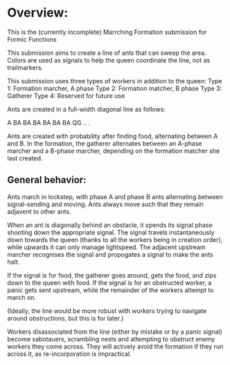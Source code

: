 Overview:
======

This is the (currently incomplete) Marrching Formation submission for Formic Functions

This submission aims to create a line of ants that can sweep the area. Colors are used as signals to help the queen coordinate the line, not as trailmarkers. 

This submission uses three types of workers in addition to the queen:
    Type 1: Formation marcher, A phase
    Type 2: Formation matcher, B phase
    Type 3: Gatherer
    Type 4: Reserved for future use

Ants are created in a full-width diagonal line as follows: 

A
BA
 BA
  BA
   BA
    BA
     BA
      QG
       ..
        .

Ants are created with probability after finding food, alternating between A and B. In the formation, the gatherer alternates between an A-phase marcher and a B-phase marcher, depending on the formation matcher she last created. 

General behavior:
------

Ants march in lockstep, with phase A and phase B ants alternating between signal-sending and moving. Ants always move such that they remain adjavent to other ants. 

When an ant is diagonally behind an obstacle, it spends its signal phase shooting down the appropriate signal. The signal travels instantaneously down towards the queen (thanks to all the workers being in creation order), while upwards it can only manage lightspeed. The adjacent upstream marcher recognises the signal and propogates a signal to make the ants halt. 

If the signal is for food, the gatherer goes around, gets the food, and zips down to the queen with food. If the signal is for an obstructed worker, a panic gets sent upstream, while the remainder of the workers attempt to march on. 

(Ideally, the line would be more robust with workers trying to navigate around obstructions, but this is for later.) 

Workers disassociated from the line (either by mistake or by a panic signal) become sabotauers, scrambling nests and attempting to obstruct enemy workers they come across. They will actively avoid the formation if they run across it, as re-incorporation is impractical. 
